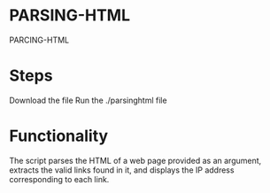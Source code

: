 # PARSING-HTML

PARCING-HTML
# Steps
Download the file 
Run the ./parsinghtml file

# Functionality
The script parses the HTML of a web page provided as an argument, extracts the valid links found in it, and displays the IP address corresponding to each link.
